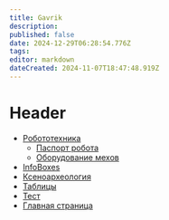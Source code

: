 ```yaml
---
title: Gavrik
description: 
published: false
date: 2024-12-29T06:28:54.776Z
tags: 
editor: markdown
dateCreated: 2024-11-07T18:47:48.919Z
---
```


<h1>Header</h1>

<ul>
  <li>
    <a href="/memberspages/Gavrik/robotics">Робототехника</a>
    <ul>
      <li><a href="/memberspages/Gavrik/robotic-card">Паспорт робота</a></li>
      <li><a href="/memberspages/Gavrik/mech-equipment">Оборудование мехов</a></li>
    </ul>
  </li>
  
  <li><a href="/memberspages/Gavrik/InfoBoxes">InfoBoxes</a></li>
  <li><a href="/memberspages/Gavrik/xenoarcheology">Ксеноархеология</a></li>
  <li><a href="/memberspages/Gavrik/tables">Таблицы</a></li>
  <li><a href="/memberspages/Gavrik/test">Тест</a></li>
  <li><a href="/memberspages/Gavrik/home">Главная страница</a></li>
</ul>
